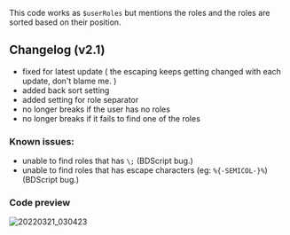This code works as `$userRoles` but mentions the roles and the roles are sorted based on their position.

## Changelog (v2.1)
- fixed for latest update ( the escaping keeps getting changed with each update, don't blame me. )
- added back sort setting
- added setting for role separator
- no longer breaks if the user has no roles
- no longer breaks if it fails to find one of the roles

### Known issues:
- unable to find roles that has `\;` (BDScript bug.)
- unable to find roles that has escape characters (eg: `%{-SEMICOL-}%`) (BDScript bug.)

### Code preview
![20220321_030423](https://user-images.githubusercontent.com/98183987/159178451-b1287fd7-f696-4a16-81f0-4ec1ddda71cc.jpg)

